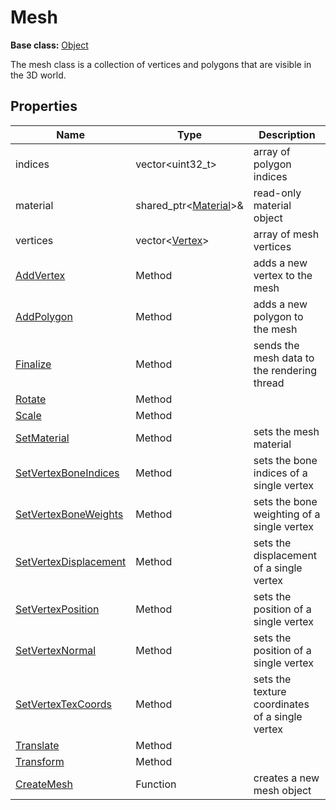 # Mesh

**Base class:** [Object](Object.md)

The mesh class is a collection of vertices and polygons that are visible in the 3D world.

## Properties

| Name | Type | Description |
| --- | --- | --- |
| indices | vector<uint32_t\> | array of polygon indices |
| material | shared_ptr<[Material](Material.md)\>& | read-only material object |
| vertices | vector<[Vertex](Vertex)\> | array of mesh vertices |
| [AddVertex](Mesh_AddVertex.md) | Method | adds a new vertex to the mesh |
| [AddPolygon](Mesh_AddPolygon.md) | Method | adds a new polygon to the mesh |
| [Finalize](Mesh_Finalize.md) | Method | sends the mesh data to the rendering thread |
| [Rotate](Mesh_Rotate.md) | Method | |
| [Scale](Mesh_Scale.md) | Method | |
| [SetMaterial](Mesh_SetMaterial.md) | Method | sets the mesh material |
| [SetVertexBoneIndices](Mesh_SetVertexBoneIndices.md) | Method | sets the bone indices of a single vertex |
| [SetVertexBoneWeights](Mesh_SetVertexBoneWeights.md) | Method | sets the bone weighting of a single vertex |
| [SetVertexDisplacement](Mesh_SetVertexDisplacement.md) | Method | sets the displacement of a single vertex |
| [SetVertexPosition](Mesh_SetVertexPosition.md) | Method | sets the position of a single vertex |
| [SetVertexNormal](Mesh_SetVertezNormal.md) | Method | sets the position of a single vertex |
| [SetVertexTexCoords](Mesh_SetVertexTexCoords.md) | Method | sets the texture coordinates of a single vertex |
| [Translate](Mesh_Translate.md) | Method | |
| [Transform](Mesh_Transform.md) | Method | |
| [CreateMesh](Mesh_CreateMesh.md) | Function | creates a new mesh object |
